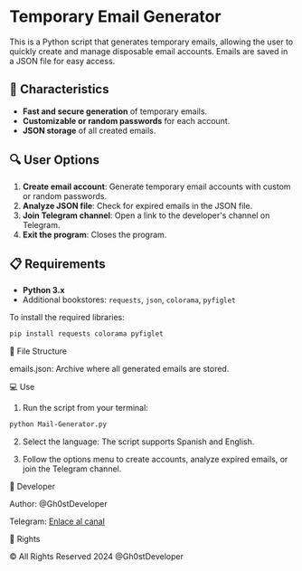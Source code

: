 # Temporary Email Generator

This is a Python script that generates temporary emails, allowing the user to quickly create and manage disposable email accounts. Emails are saved in a JSON file for easy access. 

## 🚀 Characteristics
- **Fast and secure generation** of temporary emails.
- **Customizable or random passwords** for each account.
- **JSON storage** of all created emails.

## 🔍 User Options
1. **Create email account**: Generate temporary email accounts with custom or random passwords.
2. **Analyze JSON file**: Check for expired emails in the JSON file.
3. **Join Telegram channel**: Open a link to the developer's channel on Telegram.
4. **Exit the program**: Closes the program.

## 📋 Requirements
- **Python 3.x**
- Additional bookstores: `requests`, `json`, `colorama`, `pyfiglet`

To install the required libraries:
```bash
pip install requests colorama pyfiglet
```
📂 File Structure

emails.json: Archive where all generated emails are stored.

💻 Use

1. Run the script from your terminal:
```bash
python Mail-Generator.py
```
2. Select the language: The script supports Spanish and English.

3. Follow the options menu to create accounts, analyze expired emails, or join the Telegram channel.


💼 Developer

Author: @Gh0stDeveloper

Telegram: [Enlace al canal](https://t.me/+KQkliYhDy_U1N2Ex)


📜 Rights

© All Rights Reserved 2024 @Gh0stDeveloper



